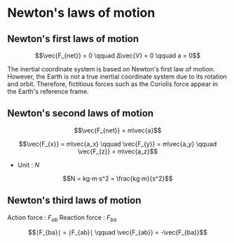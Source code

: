 # Newton's laws of motion

## Newton's first laws of motion

$$\vec{F_{net}} = 0 \qquad Δ\vec{V} = 0	\qquad a = 0$$

The inertial coordinate system is based on Newton's first law of motion. However, the Earth is not a true inertial coordinate system due to its rotation and orbit. Therefore, fictitious forces such as the Coriolis force appear in the Earth's reference frame.

## Newton's second laws of motion

$$\vec{F_{net}} = m\vec{a}$$

$$\vec{F_{x}} = m\vec{a_x} \qquad \vec{F_{y}} = m\vec{a_y} \qquad \vec{F_{z}} = m\vec{a_z}$$

* Unit : $N$

$$N = kg⋅m⋅s^2 = \frac{kg⋅m}{s^2}$$

## Newton's third laws of motion
Action force : $F_{ab}$
Reaction force : $F_{ba}$

$$∣F_{ba}∣ = ∣F_{ab}∣ \qquad \vec{F_{ab}} = -\vec{F_{ba}}$$
